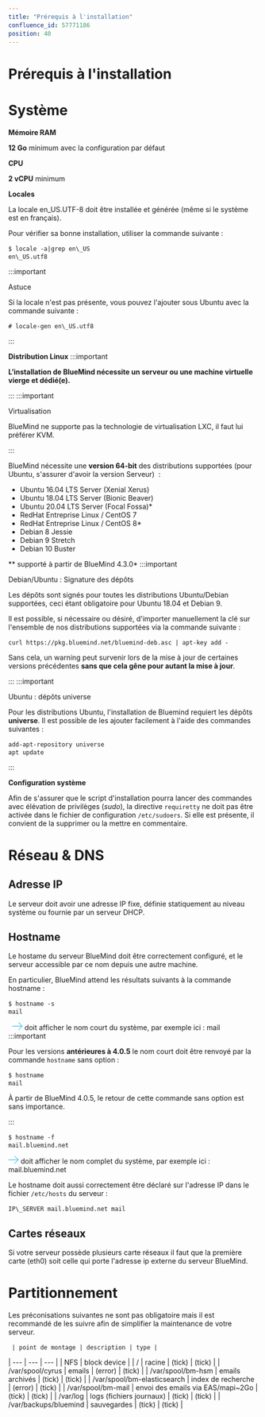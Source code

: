 ```yaml
---
title: "Prérequis à l'installation"
confluence_id: 57771186
position: 40
---
```

# Prérequis à l'installation


# Système

**Mémoire RAM**

**12 Go** minimum avec la configuration par défaut

**CPU**

**2 vCPU** minimum

**Locales**

La locale en_US.UTF-8 doit être installée et générée (même si le système est en français).

Pour vérifier sa bonne installation, utiliser la commande suivante :


```
$ locale -a|grep en\_US
en\_US.utf8
```

:::important

Astuce

Si la locale n'est pas présente, vous pouvez l'ajouter sous Ubuntu avec la commande suivante :


```
# locale-gen en\_US.utf8
```


:::


**Distribution Linux**
:::important

**L’installation de BlueMind nécessite un serveur ou une machine virtuelle vierge et dédié(e).**

:::
:::important

Virtualisation

BlueMind ne supporte pas la technologie de virtualisation LXC, il faut lui préférer KVM.

:::

BlueMind nécessite une **version 64-bit** des distributions supportées (pour Ubuntu, s'assurer d'avoir la version Serveur)  :

- Ubuntu 16.04 LTS Server (Xenial Xerus)
- Ubuntu 18.04 LTS Server (Bionic Beaver)
- Ubuntu 20.04 LTS Server (Focal Fossa)*
- RedHat Entreprise Linux / CentOS 7
- RedHat Entreprise Linux / CentOS 8*
- Debian 8 Jessie
- Debian 9 Stretch
- Debian 10 Buster


** supporté à partir de BlueMind 4.3.0*
:::important

Debian/Ubuntu : Signature des dépôts

Les dépôts sont signés pour toutes les distributions Ubuntu/Debian supportées, ceci étant obligatoire pour Ubuntu 18.04 et Debian 9.

Il est possible, si nécessaire ou désiré, d'importer manuellement la clé sur l'ensemble de nos distributions supportées via la commande suivante :


```
curl https://pkg.bluemind.net/bluemind-deb.asc | apt-key add -
```


Sans cela, un warning peut survenir lors de la mise à jour de certaines versions précédentes **sans que cela gêne pour autant la mise à jour**.

:::
:::important

Ubuntu : dépôts universe

Pour les distributions Ubuntu, l'installation de Bluemind requiert les dépôts **universe**. Il est possible de les ajouter facilement à l'aide des commandes suivantes :


```
add-apt-repository universe
apt update
```


:::


**Configuration système**

Afin de s'assurer que le script d'installation pourra lancer des commandes avec élévation de privilèges (*sudo*), la directive `requiretty` ne doit pas être activée dans le fichier de configuration `/etc/sudoers`. Si elle est présente, il convient de la supprimer ou la mettre en commentaire.

# Réseau & DNS

## Adresse IP

Le serveur doit avoir une adresse IP fixe, définie statiquement au niveau système ou fournie par un serveur DHCP.

## Hostname

Le hostame du serveur BlueMind doit être correctement configuré, et le serveur accessible par ce nom depuis une autre machine.

En particulier, BlueMind attend les résultats suivants à la commande hostname :


```
$ hostname -s
mail
```


  ![](../attachments/57769989/69896490.png) doit afficher le nom court du système, par exemple ici : mail
:::important

Pour les versions **antérieures à 4.0.5** le nom court doit être renvoyé par la commande `hostname` sans option :


```
$ hostname
mail
```


À partir de BlueMind 4.0.5, le retour de cette commande sans option est sans importance.

:::

 


```
$ hostname -f
mail.bluemind.net
```


![](../attachments/57769989/69896490.png) doit afficher le nom complet du système, par exemple ici : mail.bluemind.net

Le hostname doit aussi correctement être déclaré sur l'adresse IP dans le fichier `/etc/hosts` du serveur :


```
IP\_SERVER mail.bluemind.net mail
```


## Cartes réseaux

Si votre serveur possède plusieurs carte réseaux il faut que la première carte (eth0) soit celle qui porte l'adresse ip externe du serveur BlueMind.

# Partitionnement

Les préconisations suivantes ne sont pas obligatoire mais il est recommandé de les suivre afin de simplifier la maintenance de votre serveur.


     | point de montage | description | type |
| --- | --- | --- |
| NFS | block device |
| / | racine | (tick) | (tick) |
| /var/spool/cyrus | emails | (error) | (tick) |
| /var/spool/bm-hsm | emails archivés | (tick) | (tick) |
| /var/spool/bm-elasticsearch | index de recherche | (error) | (tick) |
| /var/spool/bm-mail | envoi des emails via EAS/mapi~2Go | (tick) | (tick) |
| /var/log | logs (fichiers journaux) | (tick) | (tick) |
| /var/backups/bluemind | sauvegardes | (tick) | (tick) |


